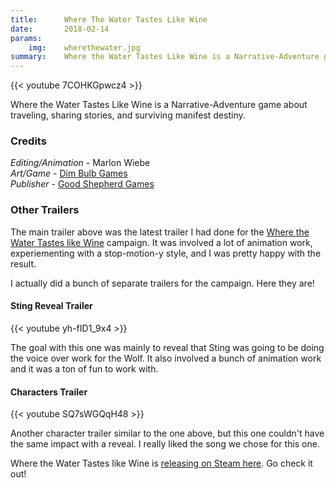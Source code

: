 ```yaml
---
title:      Where The Water Tastes Like Wine
date:       2018-02-14
params:
    img:    wherethewater.jpg
summary:    Where the Water Tastes Like Wine is a Narrative-Adventure game about traveling, sharing stories, and surviving manifest destiny.
---
```


{{< youtube 7COHKGpwcz4 >}}

Where the Water Tastes Like Wine is a Narrative-Adventure game about traveling, sharing stories, and surviving manifest destiny.

### Credits
_Editing/Animation_ - Marlon Wiebe  
_Art/Game_ - [Dim Bulb Games](http://www.wherethewatertasteslikewine.com/)  
_Publisher_ - [Good Shepherd Games](http://www.goodshepherd.games)

### Other Trailers

The main trailer above was the latest trailer I had done for the [Where the Water Tastes like Wine](http://www.wherethewatertasteslikewine.com/) campaign.  It was involved a lot of animation work, experiementing with a stop-motion-y style, and I was pretty happy with the result.

I actually did a bunch of separate trailers for the campaign.  Here they are!

#### Sting Reveal Trailer

{{< youtube yh-fID1_9x4 >}}

The goal with this one was mainly to reveal that Sting was going to be doing the voice over work for the Wolf.  It also involved a bunch of animation work and it was a ton of fun to work with.

#### Characters Trailer

{{< youtube SQ7sWGQqH48 >}}

Another character trailer similar to the one above, but this one couldn't have the same impact with a reveal.  I really liked the song we chose for this one.

Where the Water Tastes like Wine is [releasing on Steam here](http://store.steampowered.com/app/447120/Where_the_Water_Tastes_Like_Wine/).  Go check it out!